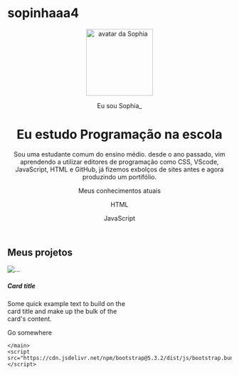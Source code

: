 # sopinhaaa4
<!DOCTYPE html>
<html lang="pt-br">

<head>
    <meta charset="UTF-8">
    <meta name="viewport" content="width=device-width, initial-scale=1.0">
    <link href="https://cdn.jsdelivr.net/npm/bootstrap@5.3.2/dist/css/bootstrap.min.css" rel="stylesheet">
    <link rel="stylesheet" href="style.css">
    <title>Meu portfólio</title>
</head>

<body>
    <header class="container text-center">
        <img src="img/avatar-perfil.png" alt="avatar da Sophia" class="rounded-circle" width="150" height="150" srcset="">
        <p class="lead">Eu sou Sophia_</p>
        <h1>Eu estudo Programação na escola</h1>
        <p>Sou uma estudante comum do ensino médio. desde o ano passado, vim aprendendo a utilizar editores de programação como CSS, VScode, JavaScript, HTML e GitHub, já fizemos exbolços de sites antes e agora produzindo um portifólio. </p>
        <p>Meus conhecimentos atuais</p>
        <div>
            <p class="badge bg-secondary">HTML</p>
            <p class="badge bg-secondary">JavaScript</p>       
             </div>
    </header>
    <main class="container">
        <h2>Meus projetos</h2>
        <div class="row">
            <div class="col-md-4">
                <div class="card" style="width: 18rem;">
                    <img src="..." class="card-img-top" alt="...">
                    <div class="card-body">
                      <h5 class="card-title">Card title</h5>
                      <p class="card-text">Some quick example text to build on the card title and make up the bulk of the card's content.</p>
                      <a hredesativaçãof="#" class="btn btn-primary">Go somewhere</a>
                    </div>
                  </div>
            </div>
        </div>

    </main>
    <script src="https://cdn.jsdelivr.net/npm/bootstrap@5.3.2/dist/js/bootstrap.bundle.min.js"></script>
</body>

</html>
